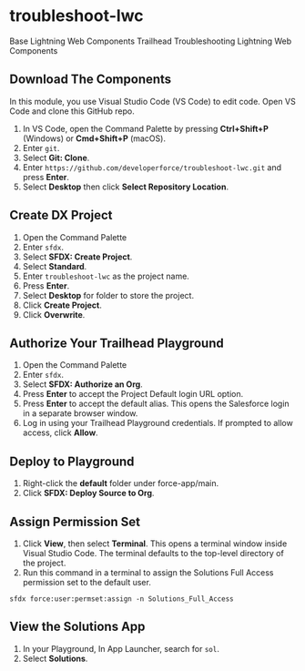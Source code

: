 # troubleshoot-lwc
Base Lightning Web Components Trailhead Troubleshooting Lightning Web Components 

## Download The Components 
In this module, you use Visual Studio Code (VS Code) to edit code. Open VS Code and clone this GitHub repo.

1. In VS Code, open the Command Palette by pressing **Ctrl+Shift+P** (Windows) or **Cmd+Shift+P** (macOS).
2. Enter `git`.
3. Select **Git: Clone**. 
4. Enter `https://github.com/developerforce/troubleshoot-lwc.git` and press **Enter**.
5. Select **Desktop** then click **Select Repository Location**.

## Create DX Project

1. Open the Command Palette
2. Enter `sfdx`.
3. Select **SFDX: Create Project**. 
4. Select **Standard**.
5. Enter `troubleshoot-lwc` as the project name.
6. Press **Enter**.
7. Select **Desktop** for folder to store the project.
8. Click **Create Project**.
9. Click **Overwrite**.

## Authorize Your Trailhead Playground

1. Open the Command Palette
2. Enter `sfdx`.
3. Select **SFDX: Authorize an Org**.
4. Press **Enter** to accept the Project Default login URL option.
5. Press **Enter** to accept the default alias.
This opens the Salesforce login in a separate browser window.
6. Log in using your Trailhead Playground credentials.
If prompted to allow access, click **Allow**.

## Deploy to Playground

1. Right-click the **default** folder under force-app/main.
2. Click **SFDX: Deploy Source to Org**.

## Assign Permission Set

1. Click **View**, then select **Terminal**. This opens a terminal window inside Visual Studio Code. The terminal defaults to the top-level directory of the project.
2. Run this command in a terminal to assign the Solutions Full Access permission set to the default user.
```
sfdx force:user:permset:assign -n Solutions_Full_Access
```

## View the Solutions App

1. In your Playground, In App Launcher, search for `sol`.
2. Select **Solutions**.
